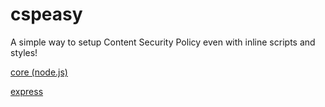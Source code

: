 # cspeasy
A simple way to setup Content Security Policy even with inline scripts and styles!

[core (node.js)](/core/README.md)

[express](express/readme.md)
